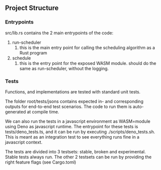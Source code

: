 ## Project Structure

### Entrypoints
src/lib.rs contains the 2 main entrypoints of the code:

1) run-scheduler 
   1) this is the main entry point for calling the scheduling algorithm as a Rust program
2) schedule
   1) this is the entry point for the exposed WASM module. should do the same as run-scheduler, without the logging.

### Tests
Functions, and implementations are tested with standard unit tests.

The folder root/tests/jsons contains expected in- and corresponding outputs for 
end-to-end test scenarios. The code to run them is auto-generated at compile time.

We can also run the tests in a javascript environment as WASM=module using Deno as javascript runtime.
The entrypoint for these tests is tests/deno_tests.ts, and it can be run by executing ./scripts/deno_tests.sh.
This is meant as an integration test to see everything runs fine in a javascript context.

The tests are divided into 3 testsets: stable, broken and experimental. Stable tests always run.
The other 2 testsets can be run by providing the right feature flags (see Cargo.toml)